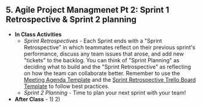 ## 5.   Agile Project Managmenet Pt 2: Sprint 1 Retrospective & Sprint 2 planning
  - **In Class Activities**
    - *Sprint Retrospectives* - Each Sprint ends with a "Sprint Retrospective" in which teammates reflect on their previous sprint's performance, discuss any team issues that arose, and add new "tickets" to the backlog. You can think of "Sprint Planning" as deciding what to build and the "Sprint Retrospective" as reflecting on how the team can collaborate better. Remember to use the [Meeting Agenda Template](https://docs.google.com/document/d/1n6IDYJ9jW2lWaTu5uf7qXEd3ihgQIByxsr-4RHjldBI/edit#heading=h.10t6cnudbcpw) and the [Sprint Retrospective Trello Board Template](https://trello.com/b/8tEv8Uaj/eng-retro-board-template) to follow best practices.
    - *Sprint 2 Planning* - Time to plan your next sprint with your team!
  - **After Class** - 1)  2) 
